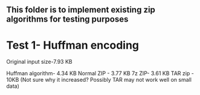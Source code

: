 ## This folder is to implement existing zip algorithms for testing purposes

# Test 1- Huffman encoding

Original input size-7.93 KB

Huffman algorithm- 4.34 KB
Normal ZIP - 3.77 KB
7z ZIP- 3.61 KB
TAR zip - 10KB (Not sure why it increased? Possibly TAR may not work well on small data)
